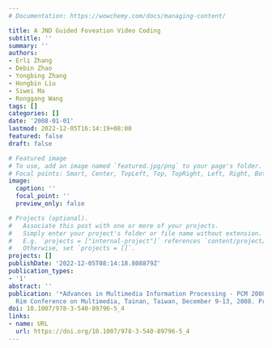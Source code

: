 ```yaml
---
# Documentation: https://wowchemy.com/docs/managing-content/

title: A JND Guided Foveation Video Coding
subtitle: ''
summary: ''
authors:
- Erli Zhang
- Debin Zhao
- Yongbing Zhang
- Hongbin Liu
- Siwei Ma
- Ronggang Wang
tags: []
categories: []
date: '2008-01-01'
lastmod: 2022-12-05T16:14:19+08:00
featured: false
draft: false

# Featured image
# To use, add an image named `featured.jpg/png` to your page's folder.
# Focal points: Smart, Center, TopLeft, Top, TopRight, Left, Right, BottomLeft, Bottom, BottomRight.
image:
  caption: ''
  focal_point: ''
  preview_only: false

# Projects (optional).
#   Associate this post with one or more of your projects.
#   Simply enter your project's folder or file name without extension.
#   E.g. `projects = ["internal-project"]` references `content/project/deep-learning/index.md`.
#   Otherwise, set `projects = []`.
projects: []
publishDate: '2022-12-05T08:14:18.808879Z'
publication_types:
- '1'
abstract: ''
publication: '*Advances in Multimedia Information Processing - PCM 2008, 9th Pacific
  Rim Conference on Multimedia, Tainan, Taiwan, December 9-13, 2008. Proceedings*'
doi: 10.1007/978-3-540-89796-5_4
links:
- name: URL
  url: https://doi.org/10.1007/978-3-540-89796-5_4
---
```

